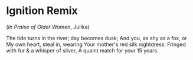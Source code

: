 # Ignition Remix

(*In Praise of Older Women*, Julika)

The tide turns in the river; day becomes dusk;
And you, as shy as a fox, or
My own heart, steal in, wearing
Your mother's red silk nightdress:
Fringed with fur & a whisper of silver,
A quaint match for your 15 years.
